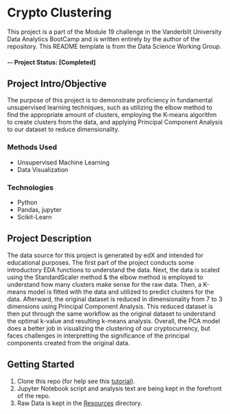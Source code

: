 # Crypto Clustering
This project is a part of the Module 19 challenge in the Vanderbilt University Data Analytics BootCamp and is written entirely by the author of the repository. This README template is from the Data Science Working Group.

#### -- Project Status: [Completed]

## Project Intro/Objective
The purpose of this project is to demonstrate proficiency in fundamental unsupervised learning techniques, such as utilizing the elbow method to find the appropriate amount of clusters, employing the K-means algorithm to create clusters from the data, and applying Principal Component Analysis to our dataset to reduce dimensionality. 

### Methods Used
* Unsupervised Machine Learning
* Data Visualization

### Technologies
* Python
* Pandas, jupyter
* Scikit-Learn

## Project Description
The data source for this project is generated by edX and intended for educational purposes. The first part of the project conducts some introductory EDA functions to understand the data. Next, the data is scaled using the StandardScaler method & the elbow method is employed to understand how many clusters make sense for the raw data. Then, a K-means model is fitted with the data and utilized to predict clusters for the data. Afterward, the original dataset is reduced in dimensionality from 7 to 3 dimensions using Principal Component Analysis. This reduced dataset is then put through the same workflow as the original dataset to understand the optimal k-value and resulting k-means analysis. Overall, the PCA model does a better job in visualizing the clustering of our cryptocurrency, but faces challenges in interpretting the significance of the principal components created from the original data.

## Getting Started

1. Clone this repo (for help see this [tutorial](https://help.github.com/articles/cloning-a-repository/)).
2. Jupyter Notebook script and analysis text are being kept in the forefront of the repo.
3. Raw Data is kept in the [Resources](Resources) directory.    
